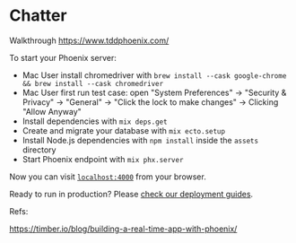 # Chatter

Walkthrough https://www.tddphoenix.com/

To start your Phoenix server:

  * Mac User install chromedriver with `brew install --cask google-chrome && brew install --cask chromedriver`
  * Mac User first run test case: open "System Preferences" -> "Security & Privacy" -> "General" -> "Click the lock to make changes" -> Clicking "Allow Anyway"
  * Install dependencies with `mix deps.get`
  * Create and migrate your database with `mix ecto.setup`
  * Install Node.js dependencies with `npm install` inside the `assets` directory
  * Start Phoenix endpoint with `mix phx.server`

Now you can visit [`localhost:4000`](http://localhost:4000) from your browser.

Ready to run in production? Please [check our deployment guides](https://hexdocs.pm/phoenix/deployment.html).

Refs:

https://timber.io/blog/building-a-real-time-app-with-phoenix/